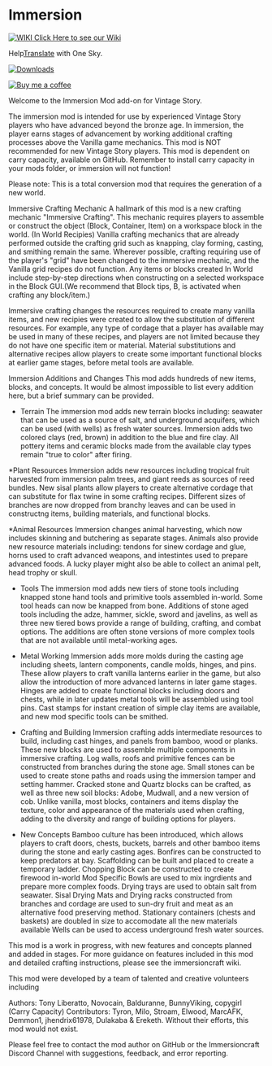 # Immersion

<a href="http://wiki.immersioncraft.com/index.php?title=Main_Page" target="_blank">
         <img alt="WIKI" src="https://github.com/TonyLiberatto/Immersion/blob/master/WIPAssets/GitAssets/wiki-logo.png">
         Click Here to see our Wiki</a>  
         
Help<a href="https://osm7bmw.oneskyapp.com/collaboration/project?id=167440">Translate</a> with One Sky. 
         
[![Downloads](https://img.shields.io/github/downloads/TonyLiberatto/Immersion/total?style=for-the-badge)](https://github.com/TonyLiberatto/Immersion/releases) 
         
[![Buy me a coffee](https://bmc-cdn.nyc3.digitaloceanspaces.com/BMC-button-images/custom_images/orange_img.png)](https://www.buymeacoffee.com/LT6jNpWMI)

Welcome to the Immersion Mod add-on for Vintage Story.

The immersion mod is intended for use by experienced Vintage Story players who have advanced beyond the bronze age. In immersion, the player earns stages of advancement by working additional crafting processes above the Vanilla game mechanics. This mod is NOT recommended for new Vintage Story players.  This mod is dependent on carry capacity, available on GitHub. Remember to install carry capacity in your mods folder, or immersion will not function!

Please note: This is a total conversion mod that requires the generation of a new world.

Immersive Crafting Mechanic
A hallmark of this mod is a new crafting mechanic "Immersive Crafting". This mechanic requires players to assemble or construct the object (Block, Container, Item) on a workspace block in the world. (In World Recipies) Vanilla crafting mechanics that are already performed outside the crafting grid such as knapping, clay forming, casting, and smithing remain the same. 
Wherever possible, crafting requiring use of the player's "grid" have been changed to the immersive mechanic, and the Vanilla grid recipes do not function. Any items or blocks created In World include step-by-step directions when constructing on a selected workspace in the Block GUI.(We recommend that Block tips, B, is activated when crafting any block/item.)

Immersive crafting changes the resources required to create many vanilla items, and new recipies were created to allow the substitution of different resources. For example, any type of cordage that a player has available may be used in many of these recipes, and players are not limited because they do  not have one specific item or material. Material substitutions and alternative recipes allow players to create some important functional blocks at earlier game stages, before metal tools are available.

Immersion Additions and Changes
This mod adds hundreds of new items, blocks, and concepts. It would be almost impossible to list every addition here, but a brief summary can be provided.

* Terrain
The immersion mod adds new terrain blocks including: seawater that can be used as a source of salt, and underground acquifers, which can be used (with wells) as fresh water sources. Immersion adds two colored clays (red, brown) in addition to the blue and fire clay. All pottery items and ceramic blocks made from the available clay types remain "true to color" after firing. 

*Plant Resources
Immersion adds new resources including tropical fruit harvested from immersion palm trees, and giant reeds as sources of reed bundles. New sisal plants allow players to create alternative cordage that can substitute for flax twine in some crafting recipes. Different sizes of branches are now dropped from branchy leaves and can be used in constructng items, building materials, and functional blocks. 

*Animal Resources
Immersion changes animal harvesting, which now includes skinning and butchering as separate stages. Animals also provide new resource materials including: tendons for sinew cordage and glue, horns used to craft advanced weapons, and intestintes used to prepare advanced foods. A lucky player might also be able to collect an animal pelt, head trophy or skull.

* Tools
The immersion mod adds new tiers of stone tools including knapped stone hand tools and primitive tools assembled in-world. Some tool heads can now be knapped from bone. Additions of stone aged tools including the adze, hammer, sickle, sword and javelins, as well as three new tiered bows provide a range of building, crafting, and combat options.  The additions are often stone versions of more complex tools that are not available until metal-working ages. 

* Metal Working
Immersion adds more molds during the casting age including sheets, lantern components, candle molds, hinges, and pins. These allow players to craft vanilla lanterns earlier in the game, but also allow the introduction of more advanced lanterns in later game stages. Hinges are added to create functional blocks including doors and chests, while in later updates metal tools will be assembled using tool pins. Cast stamps for instant creation of simple clay items are available, and new mod specific tools can be smithed.

* Crafting and Building
Immersion crafting adds intermediate resources to build, including cast hinges, and panels from bamboo, wood or planks. These new blocks are used to assemble multiple components in immersive crafting. Log walls, roofs and primitive fences can be constructed from branches during the stone age. Small stones can be used to create stone paths and roads using  the immersion tamper and setting hammer. Cracked stone and Quartz blocks can be crafted, as well as three new soil blocks: Adobe, Mudwall, and a new version of cob. Unlike vanilla, most blocks, containers and items display the texture, color and appearance of the materials used when crafting, adding to the diversity and range of building options for players.

* New Concepts
Bamboo culture has been introduced, which allows players to craft doors, chests, buckets, barrels and other bamboo items during the stone and early casting ages.
Bonfires can be constructed to keep predators at bay.
Scaffolding can be built and placed to create a temporary ladder.
Chopping Block can be constructed to create firewood in-world
Mod Specific Bowls are used to mix ingrdients and prepare more complex foods.
Drying trays are used to obtain salt from seawater.
Sisal Drying Mats and Drying racks constructed from branches and cordage are used to sun-dry fruit and meat as an alternative food preserving method.
Stationary containers (chests and baskets) are doubled in size to accomodate all the new materials available
Wells can be used to access underground fresh water sources.


This mod is a work in progress, with new features and concepts planned and added in stages. For more guidance on features included in this mod and detailed crafting instructions, please see the immersioncraft wiki.

This mod were developed by a team of talented and creative volunteers including

Authors: Tony Liberatto, Novocain, Balduranne, BunnyViking, copygirl (Carry Capacity)
Contributors: Tyron, Milo, Stroam, Elwood, MarcAFK, Demmon1, jhendrix61978, Dulakaba & Ereketh.
Without their efforts, this mod would not exist.

Please feel free to contact the mod author on GitHub or the Immersioncraft Discord Channel with suggestions, feedback, and error reporting.
